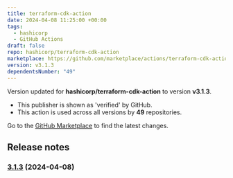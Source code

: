 ```yaml
---
title: terraform-cdk-action
date: 2024-04-08 11:25:00 +00:00
tags:
  - hashicorp
  - GitHub Actions
draft: false
repo: hashicorp/terraform-cdk-action
marketplace: https://github.com/marketplace/actions/terraform-cdk-action
version: v3.1.3
dependentsNumber: "49"
---
```



Version updated for **hashicorp/terraform-cdk-action** to version **v3.1.3**.
- This publisher is shown as 'verified' by GitHub.
- This action is used across all versions by **49** repositories.

Go to the [GitHub Marketplace](https://github.com/marketplace/actions/terraform-cdk-action) to find the latest changes.

## Release notes

### [3.1.3](https://github.com/hashicorp/terraform-cdk-action/compare/v3.1.2...v3.1.3) (2024-04-08)

